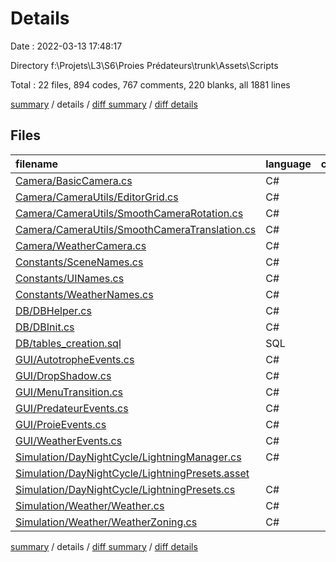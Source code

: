 # Details

Date : 2022-03-13 17:48:17

Directory f:\Projets\L3\S6\Proies Prédateurs\trunk\Assets\Scripts

Total : 22 files,  894 codes, 767 comments, 220 blanks, all 1881 lines

[summary](results.md) / details / [diff summary](diff.md) / [diff details](diff-details.md)

## Files
| filename | language | code | comment | blank | total |
| :--- | :--- | ---: | ---: | ---: | ---: |
| [Camera/BasicCamera.cs](/Camera/BasicCamera.cs) | C# | 50 | 43 | 17 | 110 |
| [Camera/CameraUtils/EditorGrid.cs](/Camera/CameraUtils/EditorGrid.cs) | C# | 100 | 90 | 23 | 213 |
| [Camera/CameraUtils/SmoothCameraRotation.cs](/Camera/CameraUtils/SmoothCameraRotation.cs) | C# | 32 | 47 | 11 | 90 |
| [Camera/CameraUtils/SmoothCameraTranslation.cs](/Camera/CameraUtils/SmoothCameraTranslation.cs) | C# | 32 | 47 | 12 | 91 |
| [Camera/WeatherCamera.cs](/Camera/WeatherCamera.cs) | C# | 82 | 97 | 34 | 213 |
| [Constants/SceneNames.cs](/Constants/SceneNames.cs) | C# | 6 | 6 | 2 | 14 |
| [Constants/UINames.cs](/Constants/UINames.cs) | C# | 14 | 8 | 3 | 25 |
| [Constants/WeatherNames.cs](/Constants/WeatherNames.cs) | C# | 15 | 7 | 3 | 25 |
| [DB/DBHelper.cs](/DB/DBHelper.cs) | C# | 52 | 115 | 17 | 184 |
| [DB/DBInit.cs](/DB/DBInit.cs) | C# | 21 | 44 | 9 | 74 |
| [DB/tables_creation.sql](/DB/tables_creation.sql) | SQL | 66 | 3 | 0 | 69 |
| [GUI/AutotropheEvents.cs](/GUI/AutotropheEvents.cs) | C# | 29 | 32 | 8 | 69 |
| [GUI/DropShadow.cs](/GUI/DropShadow.cs) | C# | 97 | 13 | 22 | 132 |
| [GUI/MenuTransition.cs](/GUI/MenuTransition.cs) | C# | 23 | 34 | 9 | 66 |
| [GUI/PredateurEvents.cs](/GUI/PredateurEvents.cs) | C# | 29 | 32 | 8 | 69 |
| [GUI/ProieEvents.cs](/GUI/ProieEvents.cs) | C# | 29 | 32 | 8 | 69 |
| [GUI/WeatherEvents.cs](/GUI/WeatherEvents.cs) | C# | 51 | 51 | 11 | 113 |
| [Simulation/DayNightCycle/LightningManager.cs](/Simulation/DayNightCycle/LightningManager.cs) | C# | 41 | 29 | 9 | 79 |
| [Simulation/DayNightCycle/LightningPresets.asset](/Simulation/DayNightCycle/LightningPresets.asset) |  | 101 | 0 | 1 | 102 |
| [Simulation/DayNightCycle/LightningPresets.cs](/Simulation/DayNightCycle/LightningPresets.cs) | C# | 7 | 9 | 2 | 18 |
| [Simulation/Weather/Weather.cs](/Simulation/Weather/Weather.cs) | C# | 5 | 7 | 3 | 15 |
| [Simulation/Weather/WeatherZoning.cs](/Simulation/Weather/WeatherZoning.cs) | C# | 12 | 21 | 8 | 41 |

[summary](results.md) / details / [diff summary](diff.md) / [diff details](diff-details.md)